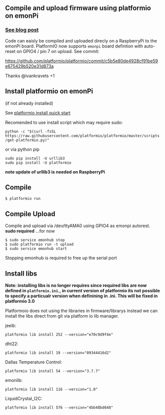 ## Compile and upload firmware using platformio on emonPi 

### [See blog post](https://blog.openenergymonitor.org/2016/06/platformio/)

Code can eaisly be compiled and uploaded direcly on a RaspberryPi to the emonPi board. PlatformIO now supports `emonpi` board defintion with auto-reset on GPIO4 / pin 7 on upload. See commit:

https://github.com/platformio/platformio/commit/c5b5e80de4928cf91be59e675429b520e31d873a

Thanks @ivankravets  +1

## Install platformio on emonPi 

(if not already installed)

See [platformio install quick start](http://docs.platformio.org/en/latest/installation.html#super-quick-mac-linux)

Recomended to use install script which may require sudo:

`python -c "$(curl -fsSL https://raw.githubusercontent.com/platformio/platformio/master/scripts/get-platformio.py)"`

or via python pip
    
    sudo pip install -U urllib3
    sudo pip install -U platformio
    

**note update of urllib3 is needed on RaspberryPi**

## Compile
  
    $ platformio run 

## Compile Upload 

Compile and upload via /dev/ttyAMA0 using GPIO4 as emonpi autorest. **sudo required** ...for now

    $ sudo service emonhub stop
    $ sudo platformio run -t upload
    $ sudo service emonhub start 

Stopping emonhub is required to free up the serial port

## Install libs

**Note: installing libs is no longer requires since required libs are now defined in `platformio.ini`., in current version of platformio its not possible to specify a particualr version when definining in .ini. This will be fixed in platformio 3.0**

Platformoio does not using the libraries in firmware/librarys instead we can install the libs direct from git via platform io lib manager.

jeeib:

    platformio lib install 252 --version="e70c9d9f4e"

dht22:

    platformio lib install 19 --version="09344416d2"

Dallas Temperature Control:

    platformio lib install 54 --version="3.7.7"
    
emonlib:

    platformio lib install 116 --version="1.0"

LiquidCrystal_I2C:

    platformio lib install 576 --version="4bb48bd648"






